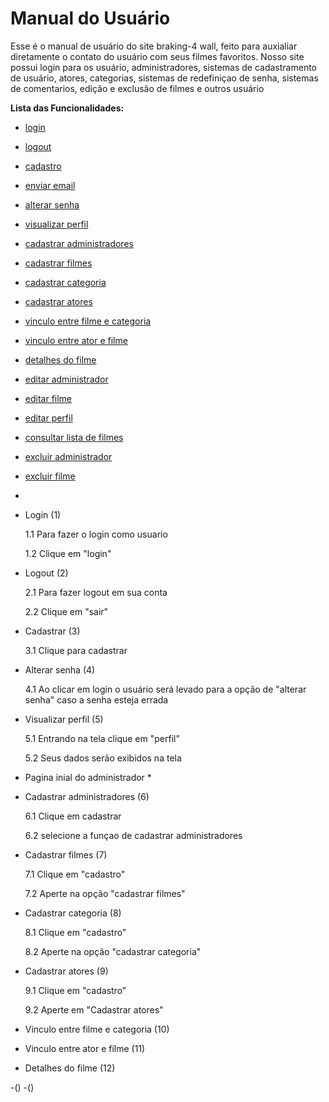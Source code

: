 # Manual do Usuário

Esse é o manual de usuário do site braking-4 wall, feito para auxialiar diretamente o contato do usuário com seus filmes favoritos. Nosso site possui login para os usuário, administradores, sistemas de cadastramento de usuário, atores, categorias, sistemas de redefiniçao de senha, sistemas de comentarios, edição e exclusão de filmes e outros usuário 


**Lista das Funcionalidades:**


 - [login](#login)
 - [logout](#lpgout)
 - [cadastro](#cadastro)
 - [enviar email](#enviaremail)
 - [alterar senha](#alterarsenha)
 - [visualizar perfil](#visualizarperfil)
 - [cadastrar administradores](#cadastraradministradores)
 - [cadastrar filmes](#cadastrarfilmes)
 - [cadastrar categoria](#cadastrarcategoria)
 - [cadastrar atores](#cadastraratores)
 - [vinculo entre filme e categoria](#vinculoatorecategoria)
 - [vinculo entre ator e filme](#vinculoatuaçoes)
 - [detalhes do filme](#detalhesdofilme)
 - [editar administrador](#editaradministrador)
 - [editar filme](#editarfilme)
 - [editar perfil](editarperfil#)
 - [consultar lista de filmes](#listadefilmes)
 - [excluir administrador](#excluiradministrador)
 - [excluir filme](#excluirfilme) 


- 

- Login (1)  

  1.1 Para fazer o login como usuario 

  1.2 Clique em "login"
 
- Logout (2)

  2.1 Para fazer logout em sua conta 

  2.2 Clique em "sair"

- Cadastrar (3)

  3.1 Clique para cadastrar

- Alterar senha (4)

  4.1 Ao clicar em login o usuário será levado para a opção de "alterar senha" caso a senha esteja errada

- Visualizar perfil (5)

  5.1 Entrando na tela clique em "perfil"

  5.2 Seus dados serão exibidos na tela

- Pagina inial do administrador *

- Cadastrar administradores (6)

  6.1 Clique em cadastrar

  6.2 selecione a funçao de cadastrar administradores

- Cadastrar filmes (7)

  7.1 Clique em "cadastro"

  7.2 Aperte na opção "cadastrar filmes"

- Cadastrar categoria (8)

  8.1 Clique em "cadastro"

  8.2 Aperte na opção "cadastrar categoria"

- Cadastrar atores (9)

  9.1 Clique em "cadastro"

  9.2 Aperte em "Cadastrar atores"

- Vinculo entre filme e categoria (10)

- Vinculo entre ator e filme (11)

- Detalhes do filme (12)


-()
-()
